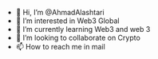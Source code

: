 - 👋 Hi, I’m @AhmadAlashtari 
- 👀 I’m interested in Web3 Global
- 🌱 I’m currently learning Web3 and web 3
- 💞️ I’m looking to collaborate on Crypto    
- 📫 How to reach me in mail                                                                                                                                                                                
  
<!---
AhmadAlashtari/AhmadAlashtari is a ✨ special ✨ repository because its `README.md` (this file) appears on your GitHub profile.
You can click the Preview link to take a look at your changes.
--->

